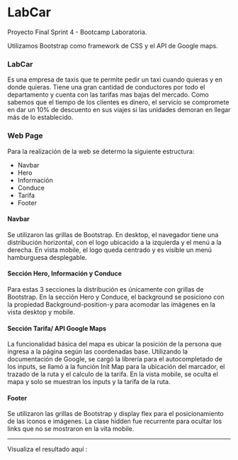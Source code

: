 # LabCar

Proyecto Final Sprint 4 - Bootcamp Laboratoria.

Utilizamos Bootstrap como framework de CSS y el API de Google maps.

### LabCar

Es una empresa de taxis que te permite pedir un taxi cuando quieras y en donde quieras.
Tiene una gran cantidad de conductores por todo el departamento y cuenta con las tarifas mas bajas del mercado.
Como sabemos que el tiempo de los clientes es dinero, el servicio se compromete en dar un 10% de descuento en sus viajes
si las unidades demoran en llegar más de lo establecido.

### Web Page

Para la realización de la web se determo la siguiente estructura:

- Navbar
- Hero
- Información
- Conduce
- Tarifa
- Footer

#### Navbar

Se utilizaron las grillas de Bootstrap. 
En desktop, el navegador tiene una distribución horizontal, con el logo ubicacido a la izquierda y el menú a la derecha.
En vista mobile, el logo queda centrado y es visible un menú hamburguesa desplegable.

#### Sección Hero, Información y Conduce

Para estas 3 secciones la distribución es únicamente con grillas de Bootstrap. 
En la sección Hero y Conduce, el background se posiciono con la propiedad Background-position-y para acomodar las imágenes en la vista desktop y mobile.

#### Sección Tarifa/ API Google Maps

La funcionalidad básica del mapa es ubicar la posición de la persona que ingresa a la página según las coordenadas base.
Utilizando la documentación de Google, se cargó la librería para el autocompletado de los inputs, se llamó a la función Init Map para la ubicación del marcador, el trazado de la ruta y el calculo de la tarifa.
En la vista mobile, se oculta el mapa y solo se muestran los inputs y la tarifa de la ruta.

#### Footer

Se utilizaron las grillas de Bootstrap y display flex para el posicionamiento de las iconos e imágenes. 
La clase hidden fue recurrente para ocultar los links que no se mostraron en la vita mobile. 

--------------------------------------------------------------------------------

Visualiza el resultado aquí : 


